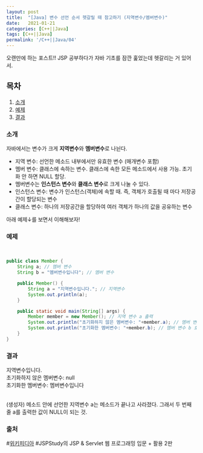 ```yaml
---
layout: post
title:  "[Java] 변수 선언 순서 헷갈릴 때 참고하기 (지역변수/멤버변수)"
date:   2021-01-21
categories: [C++||Java]
tags: [C++||Java]
permalink: '/C++||Java/04'
---
```


오랜만에 하는 포스트!! JSP 공부하다가 자바 기초를 잠깐 훑었는데 헷갈리는 거 있어서.

## 목차

1. [소개](#소개)
2. [예제](#예제)
3. [결과](#결과)


### 소개

자바에서는 변수가 크게 **지역변수**와 **멤버변수**로 나뉜다.
* 지역 변수: 선언한 메소드 내부에서만 유효한 변수 (매개변수 포함)
* 멤버 변수: 클래스에 속하는 변수. 클래스에 속한 모든 메소드에서 사용 가능. 초기화 안 하면 NULL 할당.
* 멤버변수는 **인스턴스 변수**와 **클래스 변수**로 크게 나눌 수 있다.
* 인스턴스 변수: 변수가 인스턴스(객체)에 속할 때. 즉, 객체가 호출될 때 마다 저장공간이 할당되는 변수
* 클래스 변수: 하나의 저장공간을 할당하여 여러 객체가 하나의 값을 공유하는 변수

아래 예제&darr;를 보면서 이해해보자!


### 예제

<br>

```java
public class Member {
    String a; // 멤버 변수
    String b = "멤버변수입니다"; // 멤버 변수

    public Member() {
        String a = "지역변수입니다."; // 지역변수
        System.out.println(a);
    }

    public static void main(String[] args) {
        Member member = new Member(); // 지역 변수 a 출력
        System.out.println("초기화하지 않은 멤버변수: "+member.a); // 멤버 변수 a 호출
        System.out.println("초기화한 멤버변수: "+member.b); // 멤버 변수 b 호출
    }
}
```


### 결과

지역변수입니다.<br>
초기화하지 않은 멤버변수: null<br>
초기화한 멤버변수: 멤버변수입니다<br>

<br>
(생성자) 메소드 안에 선언한 지역변수 a는 메소드가 끝나고 사라졌다. 그래서 두 번째 줄 a를 출력한 값이 NULL이 되는 것.



### 출처
#[위키피디아](https://ko.wikipedia.org/wiki/%EB%A9%A4%EB%B2%84_%EB%B3%80%EC%88%98)
#JSPStudy의 JSP & Servlet 웹 프로그래밍 입문 + 활용 2판

<br><br>